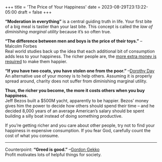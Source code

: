 +++
title = 'The Price of Your Happiness'
date = 2023-08-29T23:13:22-05:00
draft = false
+++

**“Moderation in everything”** is a central guiding truth in life. Your first bite of a big meal is tastier than your last bite. This concept is called the _law of diminishing marginal utility_ because it’s so often true. 

**“The difference between men and boys is the price of their toys.”** –Malcolm Forbes  
Real world studies back up the idea that each additional bit of consumption adds less to your happiness. The richer people are, the [more extra money is required](https://www.nytimes.com/2022/05/14/opinion/sunday/rich-happiness-big-data.html?unlocked_article_code=wXR0fI_RngOceu6bRUA7x7YbKM3JQ2ZEZkg9LsCvvwDm756LUqpAvnpn74CFZFGxO_C4ZfyThr1BREXVcasSBd0xh2xduNXtGzmVqXurpswyFtBtrLtPUqvJ6574-34emX-bOBLFGJbEvQNz8rXNwFsGBC1Y5QjdiGGOyXFF0NbB9DcCpqAZArfOajtWC2kqKYINi4Pe_POkld8lr7SxpJm3sS9CmmImqwdUseujXAlGz-utYfRBYoT_c8-4wLRCynzOUkNADiX_EwnRhcMAIyrO17n9JrflLOViQ1tApz-dt8yPXbRCgZtrUtuwbGguVEmjbfodZDGeHAduqZLCpeW-jMcCB0GN&smid=url-share) to make them happier.

**“If you have two coats, you have stolen one from the poor.”** –[Dorothy Day](https://www.plough.com/en/topics/justice/social-justice/economic-justice/confronted-by-dorothy-day#:~:text=I%20picked%20up%20a%20button,about%20Dorothy%20and%20became%20smitten.)  
An alternative use of your money is to help others. Assuming it is properly spread around, charity does not suffer from diminishing marginal utility.

**Thus, the richer you become, the more it costs others when you buy happiness.**  
Jeff Bezos built a $500M yacht, apparently to be happier. Bezos’ money gives him the power to decide how others should spend their time – and he decided 8,000 years of an average American’s salary should be spent building a silly boat instead of doing something productive.

If you’re getting richer and you care about other people, try not to find your happiness in expensive consumption. If you fear God, carefully count the cost of what you consume.

---

Counterpoint: **“Greed is good.”** –[Gordon Gekko](https://youtu.be/VVxYOQS6ggk?si=644C1T4JKs-mMhKC)  
Profit motivates lots of helpful things for society. 